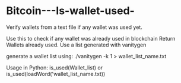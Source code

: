# Bitcoin---Is-wallet-used-
Verify wallets from a text file if any wallet was used yet.

Use this to check if any wallet was already used in blockchain
Return Wallets already used.
Use a list generated with vanitygen

generate a wallet list using:
./vanitygen -k 1 > wallet_list_name.txt

Usage in Python:
is_used(Wallet_list) or is_used(loadWord('wallet_list_name.txt))
